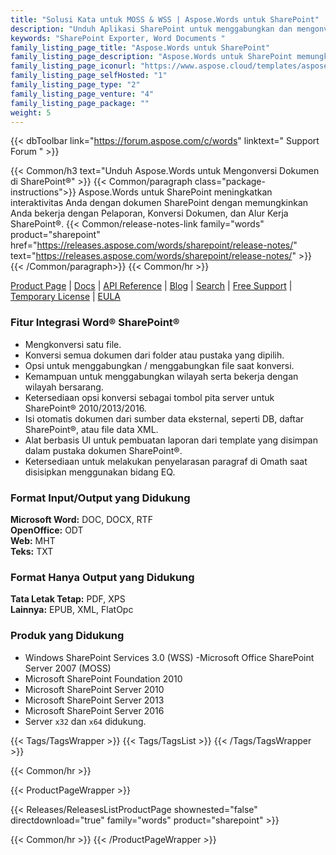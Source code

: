 ```yaml
---
title: "Solusi Kata untuk MOSS & WSS | Aspose.Words untuk SharePoint"
description: "Unduh Aplikasi SharePoint untuk menggabungkan dan mengonversi dokumen Word ke dalam berbagai format. Hasilkan Laporan dari berbagai sumber dari dalam SharePoint."
keywords: "SharePoint Exporter, Word Documents "
family_listing_page_title: "Aspose.Words untuk SharePoint"
family_listing_page_description: "Aspose.Words untuk SharePoint memungkinkan untuk mengonversi dan menggabungkan dokumen kata dalam aplikasi Microsoft SharePoint. Mendukung konversi format dengan fidelitas tinggi, dan dapat digunakan untuk menghasilkan laporan dengan data dari database SQL, file XML, atau daftar SharePoint"
family_listing_page_iconurl: "https://www.aspose.cloud/templates/aspose/App_Themes/V3/images/words/272x272/aspose_words-for-sharepoint.png"
family_listing_page_selfHosted: "1"
family_listing_page_type: "2"
family_listing_page_venture: "4"
family_listing_page_package: ""
weight: 5
---
```


{{< dbToolbar link="https://forum.aspose.com/c/words" linktext=" Support Forum " >}}

{{< Common/h3 text="Unduh Aspose.Words untuk Mengonversi Dokumen di SharePoint®"  >}}
{{< Common/paragraph class="package-instructions">}}
Aspose.Words untuk SharePoint meningkatkan interaktivitas Anda dengan dokumen SharePoint dengan memungkinkan Anda bekerja dengan Pelaporan, Konversi Dokumen, dan Alur Kerja SharePoint®.
{{< Common/release-notes-link family="words" product="sharepoint" href="https://releases.aspose.com/words/sharepoint/release-notes/" text="https://releases.aspose.com/words/sharepoint/release-notes/"  >}}
{{< /Common/paragraph>}}
{{< Common/hr >}}

[Product Page](https://products.aspose.com/words/sharepoint/) | [Docs](https://docs.aspose.com/words/sharepoint/) | [API Reference](https://reference.aspose.com/words/) | [Blog](https://blog.aspose.com/category/words/) | [Search](https://search.aspose.com/) | [Free Support](https://forum.aspose.com/c/words/8) | [Temporary License](https://purchase.aspose.com/temporary-license) | [EULA](https://about.aspose.com/legal/eula/)

### Fitur Integrasi Word® SharePoint®

- Mengkonversi satu file.
- Konversi semua dokumen dari folder atau pustaka yang dipilih.
- Opsi untuk menggabungkan / menggabungkan file saat konversi.
- Kemampuan untuk menggabungkan wilayah serta bekerja dengan wilayah bersarang.
- Ketersediaan opsi konversi sebagai tombol pita server untuk SharePoint® 2010/2013/2016.
- Isi otomatis dokumen dari sumber data eksternal, seperti DB, daftar SharePoint®, atau file data XML.
- Alat berbasis UI untuk pembuatan laporan dari template yang disimpan dalam pustaka dokumen SharePoint®.
- Ketersediaan untuk melakukan penyelarasan paragraf di Omath saat disisipkan menggunakan bidang EQ.

### Format Input/Output yang Didukung

**Microsoft Word:** DOC, DOCX, RTF\
**OpenOffice:** ODT\
**Web:** MHT\
**Teks:** TXT

### Format Hanya Output yang Didukung

**Tata Letak Tetap:** PDF, XPS\
**Lainnya:** EPUB, XML, FlatOpc

### Produk yang Didukung

- Windows SharePoint Services 3.0 (WSS)
-Microsoft Office SharePoint Server 2007 (MOSS)
- Microsoft SharePoint Foundation 2010
- Microsoft SharePoint Server 2010
- Microsoft SharePoint Server 2013
- Microsoft SharePoint Server 2016
- Server `x32` dan `x64` didukung.

{{< Tags/TagsWrapper >}}
{{< Tags/TagsList >}}
{{< /Tags/TagsWrapper >}}

{{< Common/hr >}}

{{< ProductPageWrapper >}}

<!-- ReleasesListProductPage-->

{{< Releases/ReleasesListProductPage shownested="false"  directdownload="true" family="words" product="sharepoint" >}}

<!-- /ReleasesListProductPage-->

{{< Common/hr >}}
{{< /ProductPageWrapper >}}

